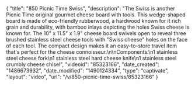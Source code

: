 {
    "title": "850 Picnic Time Swiss",
    "description": "The Swiss is another Picnic Time original gourmet cheese board with tools. This wedge-shaped board is made of eco-friendly rubberwood, a hardwood known for it rich grain and durability, with bamboo inlays depicting the holes Swiss cheese is known for. The 10\" x 11.5\" x 1.9\" cheese board swivels open to reveal three brushed stainless steel cheese tools with \"Swiss cheese\" holes on the face of each tool. The compact design makes it an easy-to-store travel item that's perfect for the cheese connoisseur.\n\nComponents:\n1 stainless steel cheese fork\n1 stainless steel hard cheese knife\n1 stainless steel crumbly cheese chisel",
    "videoid": "85323166",
    "date_created": "1486673932",
    "date_modified": "1490124334",
    "type": "captivate",
    "layout": "video",
    "url": "\/v\/850-picnic-time-swiss\/85323166"
}